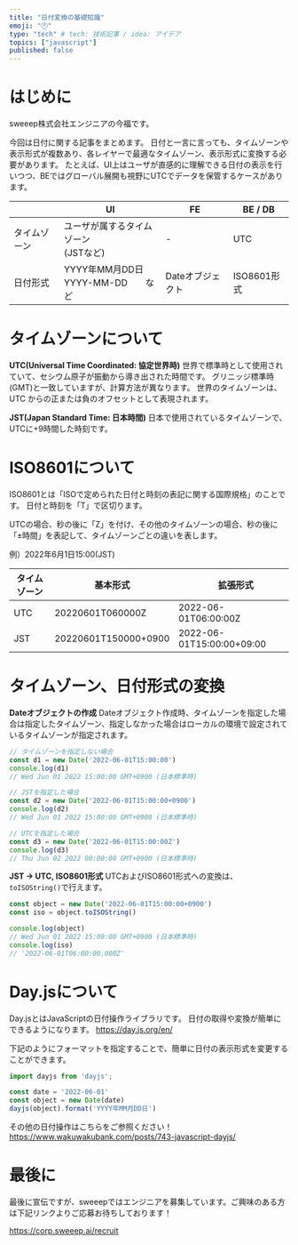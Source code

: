 ```yaml
---
title: "日付変換の基礎知識"
emoji: "🕛"
type: "tech" # tech: 技術記事 / idea: アイデア
topics: ["javascript"]
published: false
---
```


# はじめに
sweeep株式会社エンジニアの今福です。

今回は日付に関する記事をまとめます。
日付と一言に言っても、タイムゾーンや表示形式が複数あり、各レイヤーで最適なタイムゾーン、表示形式に変換する必要があります。
たとえば、UI上はユーザが直感的に理解できる日付の表示を行いつつ、BEではグローバル展開も視野にUTCでデータを保管するケースがあります。

|   | UI | FE | BE / DB |
| - | -- | -- | ----- |
| タイムゾーン | ユーザが属するタイムゾーン<br>(JSTなど) | - | UTC |
| 日付形式 | YYYY年MM月DD日 <br>YYYY-MM-DD　　など | Dateオブジェクト | ISO8601形式 |


# タイムゾーンについて
**UTC(Universal Time Coordinated: 協定世界時)**
世界で標準時として使用されていて、セシウム原子が振動から導き出された時間です。
グリニッジ標準時(GMT)と一致していますが、計算方法が異なります。
世界のタイムゾーンは、UTC からの正または負のオフセットとして表現されます。

**JST(Japan Standard Time: 日本時間)**
日本で使用されているタイムゾーンで、UTCに+9時間した時刻です。

# ISO8601について
ISO8601とは「ISOで定められた日付と時刻の表記に関する国際規格」のことです。
日付と時刻を「T」で区切ります。

UTCの場合、秒の後に「Z」を付け、その他のタイムゾーンの場合、秒の後に「±時間」を表記して、タイムゾーンごとの違いを表します。

例）2022年6月1日15:00(JST)

|  タイムゾーン  |  基本形式  |　拡張形式 |
| ---- | ---- | ---- |
|  UTC  |  20220601T060000Z  | 2022-06-01T06:00:00Z |
|  JST  |  20220601T150000+0900  | 2022-06-01T15:00:00+09:00 |


# タイムゾーン、日付形式の変換

**Dateオブジェクトの作成**
Dateオブジェクト作成時、タイムゾーンを指定した場合は指定したタイムゾーン、指定しなかった場合はローカルの環境で設定されているタイムゾーンが指定されます。
```js
// タイムゾーンを指定しない場合
const d1 = new Date('2022-06-01T15:00:00')
console.log(d1)
// Wed Jun 01 2022 15:00:00 GMT+0900 (日本標準時)

// JSTを指定した場合
const d2 = new Date('2022-06-01T15:00:00+0900')
console.log(d2)
// Wed Jun 01 2022 15:00:00 GMT+0900 (日本標準時)

// UTCを指定した場合
const d3 = new Date('2022-06-01T15:00:00Z')
console.log(d3)
// Thu Jun 02 2022 00:00:00 GMT+0900 (日本標準時)
```

**JST -> UTC, ISO8601形式**
UTCおよびISO8601形式への変換は、`toISOString()`で行えます。
```js
const object = new Date('2022-06-01T15:00:00+0900')
const iso = object.toISOString()

console.log(object)
// Wed Jun 01 2022 15:00:00 GMT+0900 (日本標準時)
console.log(iso)
// '2022-06-01T06:00:00.000Z'
```


# Day.jsについて
Day.jsとはJavaScriptの日付操作ライブラリです。
日付の取得や変換が簡単にできるようになります。
https://day.js.org/en/

下記のようにフォーマットを指定することで、簡単に日付の表示形式を変更することができます。
```js
import dayjs from 'dayjs';

const date = '2022-06-01'
const object = new Date(date)
dayjs(object).format('YYYY年MM月DD日')
```


その他の日付操作はこちらをご参照ください！
https://www.wakuwakubank.com/posts/743-javascript-dayjs/

# 最後に
最後に宣伝ですが、sweeepではエンジニアを募集しています。ご興味のある方は下記リンクよりご応募お待ちしております！

https://corp.sweeep.ai/recruit
